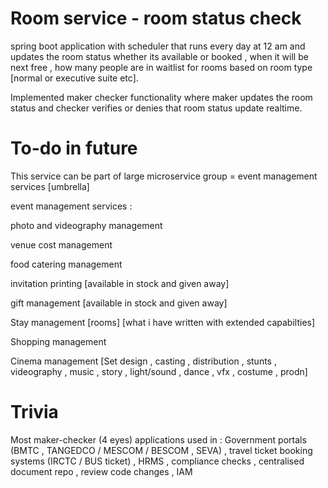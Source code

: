 # Room service - room status check

spring boot application with scheduler that runs every day at 12 am and updates the room status whether its available or booked , when it will be next free , 
how many people are in waitlist for rooms based on room type [normal or executive suite etc]. 

Implemented maker checker functionality where maker updates the room status and checker verifies or denies that room status update realtime.


# To-do in future

This service can be part of large microservice group = event management services [umbrella]

event management services : 

photo and videography management

venue cost management

food catering management

invitation printing [available in stock and given away]

gift management [available in stock and given away]

Stay management [rooms] [what i have written with extended capabilties]

Shopping management

Cinema management [Set design , casting , distribution , stunts , videography , music , story , light/sound , dance , vfx , costume , prodn]

# Trivia

Most maker-checker (4 eyes) applications used in : Government portals (BMTC , TANGEDCO / MESCOM / BESCOM , SEVA) , travel ticket booking systems (IRCTC / BUS ticket) , HRMS , compliance checks , centralised document repo , review code changes , IAM
